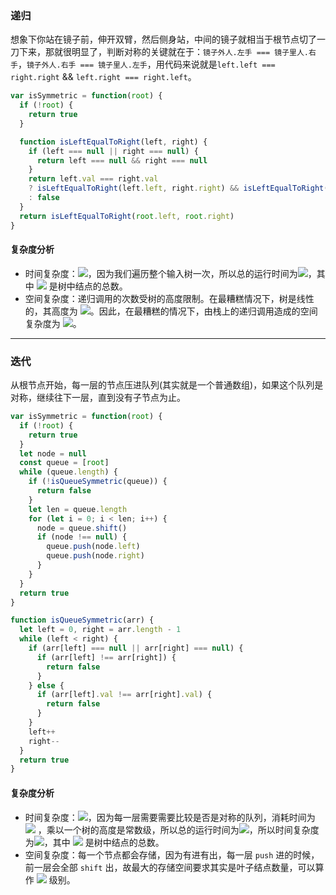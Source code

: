 ### 递归
想象下你站在镜子前，伸开双臂，然后侧身站，中间的镜子就相当于根节点切了一刀下来，那就很明显了，判断对称的关键就在于：`镜子外人.左手 === 镜子里人.右手`，`镜子外人.右手 === 镜子里人.左手`，用代码来说就是`left.left === right.right` && `left.right === right.left`。

```javascript
var isSymmetric = function(root) {
  if (!root) {
    return true
  }

  function isLeftEqualToRight(left, right) {
    if (left === null || right === null) {
      return left === null && right === null
    }
    return left.val === right.val
    ? isLeftEqualToRight(left.left, right.right) && isLeftEqualToRight(left.right, right.left)
    : false
  }
  return isLeftEqualToRight(root.left, root.right)
}
```

#### 复杂度分析
- 时间复杂度：![](https://cdn.nlark.com/yuque/__latex/7ba55e7c64a9405a0b39a1107e90ca94.svg#card=math&code=O%28n%29&height=20&width=36)，因为我们遍历整个输入树一次，所以总的运行时间为![](https://cdn.nlark.com/yuque/__latex/7ba55e7c64a9405a0b39a1107e90ca94.svg#card=math&code=O%28n%29&height=20&width=36)，其中 ![](https://cdn.nlark.com/yuque/__latex/7b8b965ad4bca0e41ab51de7b31363a1.svg#card=math&code=n&height=12&width=10) 是树中结点的总数。
- 空间复杂度：递归调用的次数受树的高度限制。在最糟糕情况下，树是线性的，其高度为 ![](https://cdn.nlark.com/yuque/__latex/7ba55e7c64a9405a0b39a1107e90ca94.svg#card=math&code=O%28n%29&height=20&width=36)。因此，在最糟糕的情况下，由栈上的递归调用造成的空间复杂度为 ![](https://cdn.nlark.com/yuque/__latex/7ba55e7c64a9405a0b39a1107e90ca94.svg#card=math&code=O%28n%29&height=20&width=36)。

---

### 迭代
从根节点开始，每一层的节点压进队列(其实就是一个普通数组)，如果这个队列是对称，继续往下一层，直到没有子节点为止。

```javascript
var isSymmetric = function(root) {
  if (!root) {
    return true
  }
  let node = null
  const queue = [root]
  while (queue.length) {
    if (!isQueueSymmetric(queue)) {
      return false
    }
    let len = queue.length
    for (let i = 0; i < len; i++) {
      node = queue.shift()
      if (node !== null) {
        queue.push(node.left)
        queue.push(node.right)
      }
    }
  }
  return true
}

function isQueueSymmetric(arr) {
  let left = 0, right = arr.length - 1
  while (left < right) {
    if (arr[left] === null || arr[right] === null) {
      if (arr[left] !== arr[right]) {
        return false
      }
    } else {
      if (arr[left].val !== arr[right].val) {
        return false
      }
    }
    left++
    right--
  }
  return true
}
```

#### 复杂度分析
- 时间复杂度：![](https://cdn.nlark.com/yuque/__latex/7ba55e7c64a9405a0b39a1107e90ca94.svg#card=math&code=O%28n%29&height=20&width=36)，因为每一层需要需要比较是否是对称的队列，消耗时间为 ![](https://cdn.nlark.com/yuque/__latex/13e88870e2b306702cf6081d7797b086.svg#card=math&code=O%28n%2F2%29&height=20&width=53) ，乘以一个树的高度是常数级，所以总的运行时间为![](https://cdn.nlark.com/yuque/__latex/20f0594cbf94f32e92da0d0a55563e5f.svg#card=math&code=h%2AO%28n%2F2%29&height=20&width=78)，所以时间复杂度为![](https://cdn.nlark.com/yuque/__latex/7ba55e7c64a9405a0b39a1107e90ca94.svg#card=math&code=O%28n%29&height=20&width=36)，其中 ![](https://cdn.nlark.com/yuque/__latex/7b8b965ad4bca0e41ab51de7b31363a1.svg#card=math&code=n&height=12&width=10) 是树中结点的总数。
- 空间复杂度：每一个节点都会存储，因为有进有出，每一层 `push` 进的时候，前一层会全部 `shift` 出，故最大的存储空间要求其实是叶子结点数量，可以算作 ![](https://cdn.nlark.com/yuque/__latex/5e079a28737d5dd019a3b8f6133ee55e.svg#card=math&code=O%281%29&height=20&width=34) 级别。
